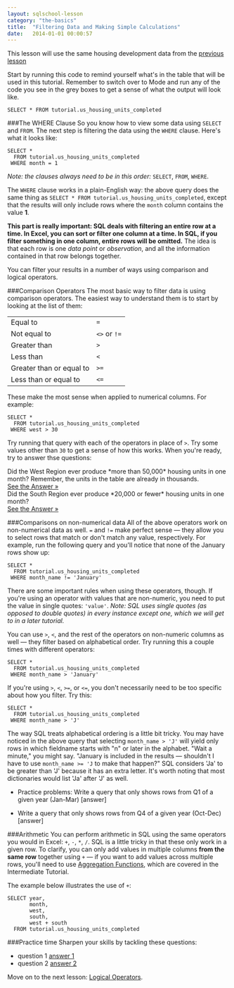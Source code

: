 ```yaml
---
layout: sqlschool-lesson
category: "the-basics"
title:  "Filtering Data and Making Simple Calculations"
date:   2014-01-01 00:00:57
---
```


This lesson will use the same housing development data from the [previous lesson](/the-basics/select-from.html)

Start by running this code to remind yourself what's in the table that will be used in this tutorial. Remember to switch over to Mode and run any of the code you see in the grey boxes to get a sense of what the output will look like.

    SELECT * FROM tutorial.us_housing_units_completed

###The WHERE Clause
So you know how to view some data using `SELECT` and `FROM`. The next step is filtering the data using the `WHERE` clause. Here's what it looks like:

    SELECT *
      FROM tutorial.us_housing_units_completed
     WHERE month = 1

*Note: the clauses always need to be in this order:* `SELECT`, `FROM`, `WHERE`.

The `WHERE` clause works in a plain-English way: the above query does the same thing as `SELECT * FROM tutorial.us_housing_units_completed`, except that the results will only include rows where the `month` column contains the value **1**.

**This part is really important: SQL deals with filtering an entire row at a time. In Excel, you can sort or filter one column at a time. In SQL, if you filter something in one column, entire rows will be omitted.** The idea is that each row is one *data point* or *observation*, and all the information contained in that row belongs together.

You can filter your results in a number of ways using comparison and logical operators.

###Comparison Operators
The most basic way to filter data is using comparison operators. The easiest way to understand them is to start by looking at the list of them:

<table>
  <tr><td>Equal to</td><td><code>=</code></td></tr>
  <tr><td>Not equal to</td><td><code><></code> or <code>!=</code></td></tr>
  <tr><td>Greater than</td><td><code>></code></td></tr>
  <tr><td>Less than</td><td><code><</code></td></tr>
  <tr><td>Greater than or equal to</td><td><code>>=</code></td></tr>
  <tr><td>Less than or equal to</td><td><code><=</code></td></tr>
</table>

These make the most sense when applied to numerical columns. For example:

    SELECT *
      FROM tutorial.us_housing_units_completed
     WHERE west > 30

Try running that query with each of the operators in place of `>`. Try some values other than `30` to get a sense of how this works. When you're ready, try to answer thse questions:

<div class="practice-prob">
  Did the West Region ever produce *more than 50,000* housing units in one month? Remember, the units in the table are already in thousands.
</div>
<div class="practice-prob-answer">
  <a href="LINK">See the Answer &raquo;</a>
</div>

<div class="practice-prob">
  Did the South Region ever produce *20,000 or fewer* housing units in one month?
</div>
<div class="practice-prob-answer">
  <a href="LINK">See the Answer &raquo;</a>
</div>

###Comparisons on non-numerical data
All of the above operators work on non-numerical data as well. `=` and `!=` make perfect sense &mdash; they allow you to select rows that match or don't match any value, respectively. For example, run the following query and you'll notice that none of the January rows show up:

    SELECT *
      FROM tutorial.us_housing_units_completed
     WHERE month_name != 'January'

There are some important rules when using these operators, though. If you're using an operator with values that are non-numeric, you need to put the value in single quotes: `'value'`. *Note: SQL uses single quotes (as opposed to double quotes) in every instance except one, which we will get to in a later tutorial.*

You can use `>`, `<`, and the rest of the operators on non-numeric columns as well &mdash; they filter based on alphabetical order. Try running this a couple times with different operators:

    SELECT *
      FROM tutorial.us_housing_units_completed
     WHERE month_name > 'January'

If you're using `>`, `<`, `>=`, or `<=`, you don't necessarily need to be too specific about how you filter. Try this:

    SELECT *
      FROM tutorial.us_housing_units_completed
     WHERE month_name > 'J'

The way SQL treats alphabetical ordering is a little bit tricky. You may have noticed in the above query that selecting `month_name > 'J'` will yield only rows in which fieldname starts with "n" or later in the alphabet. "Wait a minute," you might say. "January is included in the results &mdash; shouldn't I have to use `month_name >= 'J` to make that happen?" SQL considers 'Ja' to be greater than 'J' because it has an extra letter. It's worth noting that most dictionaries would list 'Ja' after 'J' as well.

* Practice problems: Write a query that only shows rows from Q1 of a given year (Jan-Mar)
[answer]

* Write a query that only shows rows from Q4 of a given year (Oct-Dec)
[answer]

###Arithmetic
You can perform arithmetic in SQL using the same operators you would in Excel: `+`, `-`, `*`, `/`. SQL is a little tricky in that these only work in a given row. To clarify, you can only add values in multiple columns **from the same row** together using `+` &mdash; if you want to add values across multiple rows, you'll need to use [Aggregation Functions](/intermediate-sql/aggregation-functions.html), which are covered in the Intermediate Tutorial.

The example below illustrates the use of `+`:

    SELECT year,
           month,
           west,
           south,
           west + south
      FROM tutorial.us_housing_units_completed

<!--explanation of the above -->

<!-- example using another operator-->

<!-- parenthesis example -->

###Practice time
Sharpen your skills by tackling these questions:

* question 1
[answer 1](LINK)
* question 2
[answer 2](link)

Move on to the next lesson: [Logical Operators](/the-basics/logical-operators.html).
